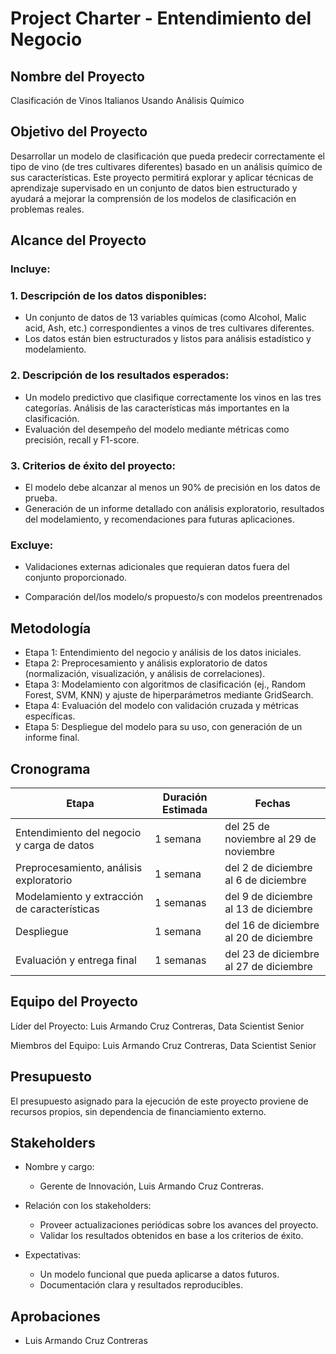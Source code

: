 # Project Charter - Entendimiento del Negocio

## Nombre del Proyecto

Clasificación de Vinos Italianos Usando Análisis Químico

## Objetivo del Proyecto

Desarrollar un modelo de clasificación que pueda predecir correctamente el tipo de vino (de tres cultivares diferentes) basado en un análisis químico de sus características. Este proyecto permitirá explorar y aplicar técnicas de aprendizaje supervisado en un conjunto de datos bien estructurado y ayudará a mejorar la comprensión de los modelos de clasificación en problemas reales.

## Alcance del Proyecto

### Incluye:

### 1. Descripción de los datos disponibles:

* Un conjunto de datos de 13 variables químicas (como Alcohol, Malic acid, Ash, etc.) correspondientes a vinos de tres cultivares diferentes.
* Los datos están bien estructurados y listos para análisis estadístico y modelamiento.
### 2. Descripción de los resultados esperados: 
* Un modelo predictivo que clasifique correctamente los vinos en las tres categorías.
Análisis de las características más importantes en la clasificación.
* Evaluación del desempeño del modelo mediante métricas como precisión, recall y F1-score.
### 3. Criterios de éxito del proyecto:
* El modelo debe alcanzar al menos un 90% de precisión en los datos de prueba.
* Generación de un informe detallado con análisis exploratorio, resultados del modelamiento, y recomendaciones para futuras aplicaciones.

### Excluye:

* Validaciones externas adicionales que requieran datos fuera del conjunto proporcionado.

* Comparación del/los modelo/s propuesto/s con modelos preentrenados

## Metodología

* Etapa 1: Entendimiento del negocio y análisis de los datos iniciales.
* Etapa 2: Preprocesamiento y análisis exploratorio de datos (normalización, visualización, y análisis de correlaciones).
* Etapa 3: Modelamiento con algoritmos de clasificación (ej., Random Forest, SVM, KNN) y ajuste de hiperparámetros mediante GridSearch.
* Etapa 4: Evaluación del modelo con validación cruzada y métricas específicas.
* Etapa 5: Despliegue del modelo para su uso, con generación de un informe final.


## Cronograma

| Etapa | Duración Estimada | Fechas |
|------|---------|-------|
| Entendimiento del negocio y carga de datos | 1 semana | del 25 de noviembre al 29 de noviembre |
| Preprocesamiento, análisis exploratorio | 1 semana | del 2 de diciembre al 6 de diciembre |
| Modelamiento y extracción de características | 1 semanas | del 9 de diciembre al 13 de diciembre |
| Despliegue | 1 semana | del 16 de diciembre al 20 de diciembre |
| Evaluación y entrega final | 1 semanas | del 23 de diciembre al 27 de diciembre |

## Equipo del Proyecto

Líder del Proyecto: Luis Armando Cruz Contreras, Data Scientist Senior

Miembros del Equipo:
Luis Armando Cruz Contreras, Data Scientist Senior

## Presupuesto

El presupuesto asignado para la ejecución de este proyecto proviene de recursos propios, sin dependencia de financiamiento externo.

## Stakeholders

* Nombre y cargo:

    * Gerente de Innovación, Luis Armando Cruz Contreras.

* Relación con los stakeholders:

    * Proveer actualizaciones periódicas sobre los avances del proyecto.
    * Validar los resultados obtenidos en base a los criterios de éxito.
* Expectativas:

    * Un modelo funcional que pueda aplicarse a datos futuros.
    * Documentación clara y resultados reproducibles.

## Aprobaciones

- Luis Armando Cruz Contreras

